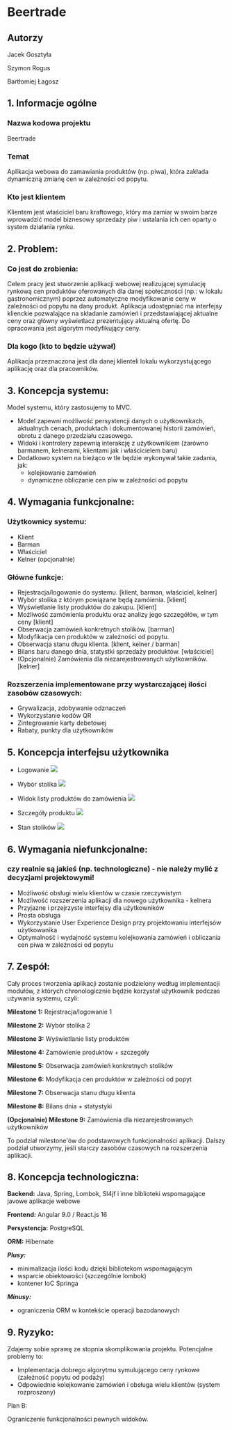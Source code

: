 # Beertrade

## Autorzy

Jacek Gosztyła

Szymon Rogus

Bartłomiej Łagosz

## 1. Informacje ogólne
### Nazwa kodowa projektu
Beertrade
### Temat
Aplikacja webowa do zamawiania produktów (np. piwa), która zakłada dynamiczną zmianę cen w zależności od popytu.
### Kto jest klientem
Klientem jest właściciel baru kraftowego, który ma zamiar w swoim barze wprowadzić model biznesowy sprzedaży piw i ustalania ich cen oparty o system działania rynku.



## 2. Problem: 
### Co jest do zrobienia:

Celem pracy jest stworzenie aplikacji webowej realizującej symulację rynkową cen produktów oferowanych dla danej społeczności (np.: w lokalu gastronomicznym) poprzez automatyczne modyfikowanie ceny w zależności od popytu na dany produkt. Aplikacja udostępniać ma interfejsy klienckie pozwalające na składanie zamówień i przedstawiającej aktualne ceny oraz główny wyświetlacz prezentujący aktualną ofertę. Do opracowania jest algorytm modyfikujący ceny.

### Dla kogo (kto to będzie używał)

Aplikacja przeznaczona jest dla danej klienteli lokalu wykorzystującego aplikację oraz dla pracowników.

## 3. Koncepcja systemu: 
Model systemu, który zastosujemy to MVC.
- Model zapewni możliwość persystencji danych o użytkownikach, aktualnych cenach, produktach i dokumentowanej historii zamówień, obrotu z danego przedziału czasowego.
- Widoki i kontrolery zapewnią interakcję z użytkownikiem (zarówno barmanem, kelnerami, klientami jak i właścicielem baru)
- Dodatkowo system na bieżąco w tle będzie wykonywał takie zadania, jak:
    - kolejkowanie zamówień
    - dynamiczne obliczanie cen piw w zależności od popytu

## 4. Wymagania funkcjonalne: 

### Użytkownicy systemu: 
- Klient
- Barman
- Właściciel
- Kelner (opcjonalnie)

### Główne funkcje:
- Rejestracja/logowanie do systemu. [klient, barman, właściciel, kelner]
- Wybór stolika z którym powiązane będą zamóienia. [klient]
- Wyświetlanie listy produktów do zakupu. [klient]
- Możliwość zamówienia produktu oraz analizy jego szczegółów, w tym ceny [klient]
- Obserwacja zamówień konkretnych stolików. [barman]
- Modyfikacja cen produktów w zależności od popytu.
- Obserwacja stanu długu klienta. [klient, kelner / barman]
- Bilans baru danego dnia, statystki sprzedaży produktów. [właściciel]
- (Opcjonalnie) Zamówienia dla niezarejestrowanych użytkowników. [kelner]

### Rozszerzenia implementowane przy wystarczającej ilości zasobów czasowych:
- Grywalizacja, zdobywanie odznaczeń
- Wykorzystanie kodów QR
- Zintegrowanie karty debetowej
- Rabaty, punkty dla użytkowników

## 5.  Koncepcja interfejsu użytkownika

- Logowanie
![](https://i.imgur.com/j6Y4CLV.png)

- Wybór stolika
![](https://i.imgur.com/BmSzEmh.png)

- Widok listy produktów do zamówienia
![](https://i.imgur.com/7yDmUEJ.png)

- Szczegóły produktu
![](https://i.imgur.com/SfypxVz.png)

- Stan stolików
![](https://i.imgur.com/ivBcu71.png)





## 6. Wymagania niefunkcjonalne:
### czy realnie są jakieś (np. technologiczne) - nie należy mylić z decyzjami projektowymi!

- Możliwość obsługi wielu klientów w czasie rzeczywistym
- Możliwość rozszerzenia aplikacji dla nowego użytkownika - kelnera
- Przyjazne i przejrzyste interfejsy dla użytkowników
- Prosta obsługa
- Wykorzystanie User Experience Design przy projektowaniu interfejsów użytkowanika
- Optymalność i wydajność systemu kolejkowania zamówień i obliczania cen piwa w zależności od popytu

## 7. Zespół:
Cały proces tworzenia aplikacji zostanie podzielony według implementacji modułów, z których chronologicznie będzie korzystał użytkownik podczas używania systemu, czyli:

**Milestone 1:** Rejestracja/logowanie 1

**Milestone 2:** Wybór stolika 2

**Milestone 3:** Wyświetlanie listy produktów

**Milestone 4:** Zamówienie produktów + szczegóły

**Milestone 5:** Obserwacja zamówień konkretnych stolików

**Milestone 6:** Modyfikacja cen produktów w zależności od popyt

**Milestone 7:** Obserwacja stanu długu klienta

**Milestone 8:** Bilans dnia + statystyki

**(Opcjonalnie) Milestone 9:** Zamówienia dla niezarejestrowanych użytkowników

To podział milestone'ów do podstawowych funkcjonalności aplikacji. Dalszy podział utworzymy, jeśli starczy zasobów czasowych na rozszerzenia aplikacji.

## 8. Koncepcja technologiczna:
**Backend:** Java, Spring, Lombok, Sl4jf i inne biblioteki wspomagające javowe aplikacje webowe

**Frontend:** Angular 9.0 / React.js 16

**Persystencja:** PostgreSQL

**ORM:** Hibernate

***Plusy:***

- minimalizacja ilości kodu dzięki bibliotekom wspomagającym
- wsparcie obiektowości (szczególnie lombok)
- kontener IoC Springa

***Minusy:***

- ograniczenia ORM w kontekście operacji bazodanowych

## 9. Ryzyko: 

Zdajemy sobie sprawę ze stopnia skomplikowania projektu.
Potencjalne problemy to:

- Implementacja dobrego algorytmu symulującego ceny rynkowe (zależność popytu od podaży)
- Odpowiednie kolejkowanie zamówień i obsługa wielu klientów (system rozproszony)

Plan B:

Ograniczenie funkcjonalności pewnych widoków.